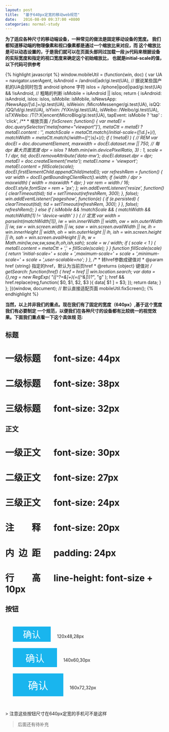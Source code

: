 ```yaml
---
layout: post
title:  "基于640px定宽的移动web规范"
date:   2016-08-09 09:37:00 +0800
categories: normal-study
---
```


<b>为了适应各种尺寸的移动端设备，一种常见的做法是固定移动设备的宽度。
我们都知道移动端的物理像素和视口像素都是通过一个缩放比来对应，而
这个缩放比是可以动态设置的，于是我们就可以在页面头部同过加载一段
js代码来根据设备的实际宽度和指定的视口宽度来确定这个初始缩放比，
也就是initial-scale的值，以下代码可供参考</b>

{% highlight javascript %}
window.mobileUtil = (function(win, doc) {
    var UA = navigator.userAgent,
        isAndroid = /android|adr/gi.test(UA),
        // 据说某些国产机的UA会同时包含 android iphone 字符
        isIos = /iphone|ipod|ipad/gi.test(UA) && !isAndroid,
        // 粗略的判断
        isMobile = isAndroid || isIos;
    return {
        isAndroid: isAndroid,
        isIos: isIos,
        isMobile: isMobile,
        isNewsApp: /NewsApp\/[\d\.]+/gi.test(UA),
        isWeixin: /MicroMessenger/gi.test(UA),
        isQQ: /QQ\/\d/gi.test(UA),
        isYixin: /YiXin/gi.test(UA),
        isWeibo: /Weibo/gi.test(UA),
        isTXWeibo: /T(?:X|encent)MicroBlog/gi.test(UA),
        tapEvent: isMobile ? 'tap' : 'click',
        /**
         * 缩放页面
         */
        fixScreen: function() {
            var metaEl = doc.querySelector('meta[name="viewport"]'),
                metaCtt = metaEl ? metaEl.content : '',
                matchScale = metaCtt.match(/initial\-scale=([\d\.]+)/),
                matchWidth = metaCtt.match(/width=([^,\s]+)/);
            if ( !metaEl ) { // REM
                var docEl = doc.documentElement,
                    maxwidth = docEl.dataset.mw || 750, // 每 dpr 最大页面宽度
                    dpr = isIos ? Math.min(win.devicePixelRatio, 3) : 1,
                    scale = 1 / dpr, tid;
                docEl.removeAttribute('data-mw');
                docEl.dataset.dpr = dpr;
                metaEl = doc.createElement('meta');
                metaEl.name = 'viewport';
                metaEl.content = fillScale(scale);
                docEl.firstElementChild.appendChild(metaEl);
                var refreshRem = function() {
                    var width = docEl.getBoundingClientRect().width;
                    if (width / dpr > maxwidth) {
                        width = maxwidth * dpr;
                    }
                    var rem = width / 16;
                    docEl.style.fontSize = rem + 'px';
                };
                win.addEventListener('resize', function() {
                    clearTimeout(tid);
                    tid = setTimeout(refreshRem, 300);
                }, false);
                win.addEventListener('pageshow', function(e) {
                    if (e.persisted) {
                        clearTimeout(tid);
                        tid = setTimeout(refreshRem, 300);
                    }
                }, false);
                refreshRem();
            } else if ( isMobile && !matchScale && ( matchWidth && matchWidth[1] != 'device-width' ) ) { // 定宽
                var    width = parseInt(matchWidth[1]),
                    iw = win.innerWidth || width,
                    ow = win.outerWidth || iw,
                    sw = win.screen.width || iw,
                    saw = win.screen.availWidth || iw,
                    ih = win.innerHeight || width,
                    oh = win.outerHeight || ih,
                    ish = win.screen.height || ih,
                    sah = win.screen.availHeight || ih,
                    w = Math.min(iw,ow,sw,saw,ih,oh,ish,sah);
                scale = w / width;
                if ( scale < 1 ) {
                    metaEl.content = metaCtt + ',' + fillScale(scale);
                }
            }
            function fillScale(scale) {
                return 'initial-scale=' + scale + ',maximum-scale=' + scale + ',minimum-scale=' + scale + ',user-scalable=no';
            }
        },
        /**
         * 转href参数成键值对
         * @param href {string} 指定的href，默认为当前页href
         * @returns {object} 键值对
         */
        getSearch: function(href) {
            href = href || win.location.search;
            var data = {},reg = new RegExp( "([^?=&]+)(=([^&]*))?", "g" );
            href && href.replace(reg,function( $0, $1, $2, $3 ){
                data[ $1 ] = $3;
            });
            return data;
        }
    };
})(window, document);
// 默认直接适配页面
mobileUtil.fixScreen();
{% endhighlight %}

<b>当然，以上并非我们的重点。现在我们有了固定的宽度（640px）,基于这个宽度我们有必要制定
一个规范，以便我们在各种尺寸的设备都有比较统一的视觉效果。下面我们重点看一下这个具体规
范:</b>

## 标题

一级标题 &emsp; font-size: 44px
===========================

二级标题 &emsp; font-size: 38px
===========================

三级标题 &emsp; font-size: 32px
===========================

## 正文

一级正文 &emsp; font-size: 30px
===========================

二级正文 &emsp; font-size: 27px
===========================

三级正文 &emsp; font-size: 24px
===========================

注&emsp;&emsp;释 &emsp; font-size: 20px
=====================================

内&ensp;边&ensp;距 &emsp; padding: 24px
========================

行&emsp;&emsp;高 &emsp; line-height: font-size + 10px
===================================================

## 按钮

<style>
.btn-group {
  padding: 24px;
}
.btn-group button {
  margin-right: 20px;
  margin-bottom: 20px;
}
.btn-group .btn {
  width: 140px;
  height: 60px;
  border: 0 solid transparent;
  font-size: 30px;
  background-color: #19b5ee;
  color: #fff;
}
.btn-group .btn:focus {
  outline: none;
}
.btn-group .btn-big {
  width: 160px;
  height: 72px;
  font-size: 32px;
}
.btn-group .btn-small {
  width: 120px;
  height: 48px;
  font-size: 28px;
}
</style>

<div class="btn-group">
    <button class="btn btn-small">确认</button><label>120x48,28px</label><br>
    <button class="btn">确认</button><label>140x60,30px</label><br>
    <button class="btn btn-big">确认</button><label>160x72,32px</label>
</div>
> 注意这些按钮尺寸在640px定宽的手机可不是这样

> 后面还有待补充













